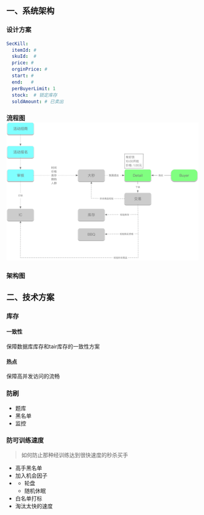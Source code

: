 ## 一、系统架构

### 设计方案

```yaml
SecKill:
  itemId: #
  skuId:  #
  price: #
  orginPrice: #
  start: #
  end:   #
  perBuyerLimit: 1
  stock:  # 锁定库存
  soldAmount: # 已卖出
```

### 流程图![](/assets/miaosha.png)

### 架构图

## 二、技术方案

### 库存

#### 一致性

保障数据库库存和tair库存的一致性方案

#### 热点

保障高并发访问的流畅

### 防刷

* 题库
* 黑名单
* 监控

### 防可训练速度

> 如何防止那种经训练达到很快速度的秒杀买手

* 高手黑名单
* 加入机会因子
* * 轮盘
  * 随机休眠
* 白名单打标
* 淘汰太快的速度



